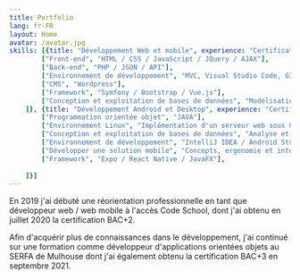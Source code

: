 ```yaml
---
title: Portfolio
lang: fr-FR
layout: Home
avatar: /avatar.jpg
skills: [{title: "Développement Web et mobile", experience: "Certification BAC+2", skills: [
        ["Front-end", "HTML / CSS / JavaScript / JQuery / AJAX"], 
        ["Back-end", "PHP / JSON / API"], 
        ["Environnement de développement", "MVC, Visual Studio Code, GIT, Laragon"],
        ["CMS", "Wordpress"],
        ["Framework", "Symfony / Bootstrap / Vue.js"],
        ["Conception et exploitation de bases de données", "Modélisation UML / SQL"]
    ]}, {title: "Développement Android et Desktop", experience: "Certification BAC+3", skills: [
        ["Programmation orientée objet", "JAVA"],
        ["Environnement Linux", "Implémentation d'un serveur web sous Ubuntu"],
        ["Conception et exploitation de bases de données", "Analyse et modélisation / Principes élémentaires et structure d'une base de données / Les bases de données MySQL / SQL"],
        ["Environnement de développement", "IntelliJ IDEA / Android Studio / Scene Builder / GIT / Laragon"],
        ["Développer une solution mobile", "Concepts, ergonomie et interfaces"],
        ["Framework", "Expo / React Native / JavaFX"],
        
    ]}]
---
```


En 2019 j'ai débuté une réorientation professionnelle  en tant que développeur web / web mobile à l'accès Code School, dont j'ai obtenu en juillet 2020 la certification BAC+2.

Afin d'acquérir plus de connaissances dans le développement, j'ai continué sur une formation comme développeur d'applications orientées objets au SERFA de Mulhouse dont j'ai également obtenu la certification BAC+3 en septembre 2021.

<br/>